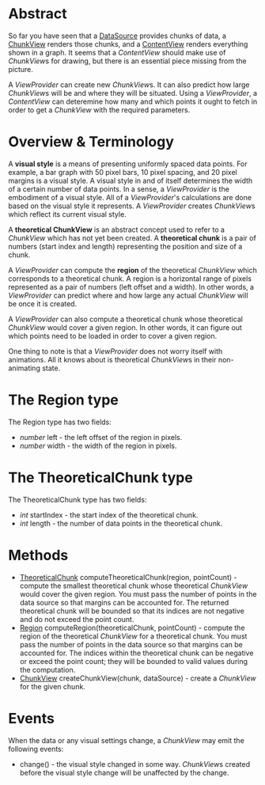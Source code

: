 # Abstract

So far you have seen that a [DataSource](DATA_SOURCE.md) provides chunks of data, a [ChunkView](CHUNK_VIEW.md) renders those chunks, and a [ContentView](CONTENT_VIEW.md) renders everything shown in a graph. It seems that a *ContentView* should make use of *ChunkView*s for drawing, but there is an essential piece missing from the picture.

A *ViewProvider* can create new *ChunkView*s. It can also predict how large *ChunkView*s will be and where they will be situated. Using a *ViewProvider*, a *ContentView* can deteremine how many and which points it ought to fetch in order to get a *ChunkView* with the required parameters.

# Overview & Terminology

A **visual style** is a means of presenting uniformly spaced data points. For example, a bar graph with 50 pixel bars, 10 pixel spacing, and 20 pixel margins is a visual style. A visual style in and of itself determines the width of a certain number of data points. In a sense, a *ViewProvider* is the embodiment of a visual style. All of a *ViewProvider*'s calculations are done based on the visual style it represents. A *ViewProvider* creates *ChunkView*s which reflect its current visual style.

A **theoretical ChunkView** is an abstract concept used to refer to a *ChunkView* which has not yet been created. A **theoretical chunk** is a pair of numbers (start index and length) representing the position and size of a chunk.

A *ViewProvider* can compute the **region** of the theoretical *ChunkView* which corresponds to a theoretical chunk. A region is a horizontal range of pixels represented as a pair of numbers (left offset and a width). In other words, a *ViewProvider* can predict where and how large any actual *ChunkView* will be once it is created.

A *ViewProvider* can also compute a theoretical chunk whose theoretical *ChunkView* would cover a given region. In other words, it can figure out which points need to be loaded in order to cover a given region.

One thing to note is that a *ViewProvider* does not worry itself with animations. All it knows about is theoretical *ChunkView*s in their non-animating state.

# The Region type

The Region type has two fields:

 * *number* left - the left offset of the region in pixels.
 * *number* width - the width of the region in pixels.

# The TheoreticalChunk type

The TheoreticalChunk type has two fields:

 * *int* startIndex - the start index of the theoretical chunk.
 * *int* length - the number of data points in the theoretical chunk.

# Methods

 * [TheoreticalChunk](#the-theoreticalchunk-type) computeTheoreticalChunk(region, pointCount) - compute the smallest theoretical chunk whose theoretical *ChunkView* would cover the given region. You must pass the number of points in the data source so that margins can be accounted for. The returned theoretical chunk will be bounded so that its indices are not negative and do not exceed the point count.
 * [Region](#the-region-type) computeRegion(theoreticalChunk, pointCount) - compute the region of the theoretical *ChunkView* for a theoretical chunk. You must pass the number of points in the data source so that margins can be accounted for. The indices within the theoretical chunk can be negative or exceed the point count; they will be bounded to valid values during the computation.
 * [ChunkView](CHUNK_VIEW.md) createChunkView(chunk, dataSource) - create a *ChunkView* for the given chunk.

# Events

When the data or any visual settings change, a *ChunkView* may emit the following events:

 * change() - the visual style changed in some way. *ChunkView*s created before the visual style change will be unaffected by the change.
